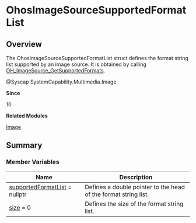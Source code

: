 # OhosImageSourceSupportedFormatList


## Overview

The OhosImageSourceSupportedFormatList struct defines the format string list supported by an image source. It is obtained by calling [OH_ImageSource_GetSupportedFormats](image.md#oh_imagesource_getsupportedformats).

\@Syscap SystemCapability.Multimedia.Image

**Since**

10

**Related Modules**

[Image](image.md)


## Summary


### Member Variables

| Name| Description| 
| -------- | -------- |
| [supportedFormatList](image.md#supportedformatlist) = nullptr | Defines a double pointer to the head of the format string list.| 
| [size](image.md#size-67) = 0 | Defines the size of the format string list.| 
